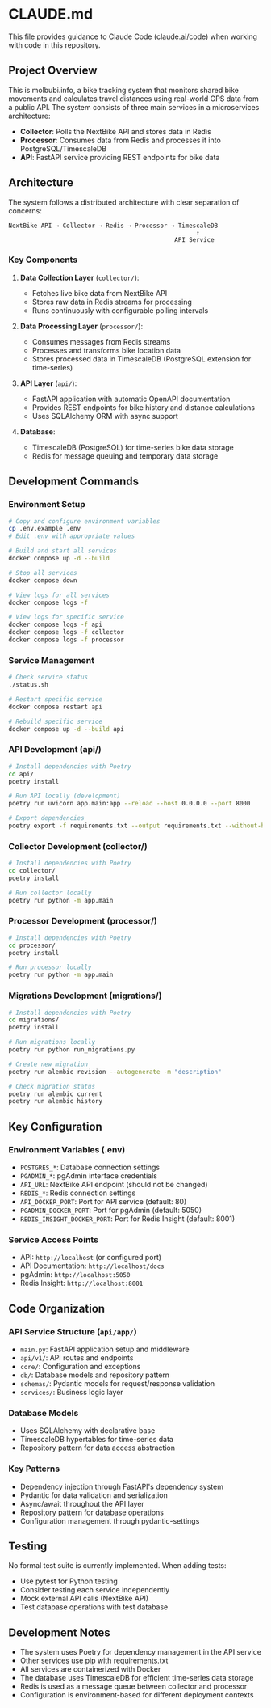 # CLAUDE.md

This file provides guidance to Claude Code (claude.ai/code) when working with code in this repository.

## Project Overview

This is molbubi.info, a bike tracking system that monitors shared bike movements and calculates travel distances using real-world GPS data from a public API. The system consists of three main services in a microservices architecture:

- **Collector**: Polls the NextBike API and stores data in Redis
- **Processor**: Consumes data from Redis and processes it into PostgreSQL/TimescaleDB
- **API**: FastAPI service providing REST endpoints for bike data

## Architecture

The system follows a distributed architecture with clear separation of concerns:

```
NextBike API → Collector → Redis → Processor → TimescaleDB
                                                    ↑
                                              API Service
```

### Key Components

1. **Data Collection Layer** (`collector/`):
   - Fetches live bike data from NextBike API
   - Stores raw data in Redis streams for processing
   - Runs continuously with configurable polling intervals

2. **Data Processing Layer** (`processor/`):
   - Consumes messages from Redis streams
   - Processes and transforms bike location data
   - Stores processed data in TimescaleDB (PostgreSQL extension for time-series)

3. **API Layer** (`api/`):
   - FastAPI application with automatic OpenAPI documentation
   - Provides REST endpoints for bike history and distance calculations
   - Uses SQLAlchemy ORM with async support

4. **Database**:
   - TimescaleDB (PostgreSQL) for time-series bike data storage
   - Redis for message queuing and temporary data storage

## Development Commands

### Environment Setup
```bash
# Copy and configure environment variables
cp .env.example .env
# Edit .env with appropriate values

# Build and start all services
docker compose up -d --build

# Stop all services
docker compose down

# View logs for all services
docker compose logs -f

# View logs for specific service
docker compose logs -f api
docker compose logs -f collector
docker compose logs -f processor
```

### Service Management
```bash
# Check service status
./status.sh

# Restart specific service
docker compose restart api

# Rebuild specific service
docker compose up -d --build api
```

### API Development (api/)
```bash
# Install dependencies with Poetry
cd api/
poetry install

# Run API locally (development)
poetry run uvicorn app.main:app --reload --host 0.0.0.0 --port 8000

# Export dependencies
poetry export -f requirements.txt --output requirements.txt --without-hashes
```

### Collector Development (collector/)
```bash
# Install dependencies with Poetry
cd collector/
poetry install

# Run collector locally
poetry run python -m app.main
```

### Processor Development (processor/)
```bash
# Install dependencies with Poetry
cd processor/
poetry install

# Run processor locally
poetry run python -m app.main
```

### Migrations Development (migrations/)
```bash
# Install dependencies with Poetry
cd migrations/
poetry install

# Run migrations locally
poetry run python run_migrations.py

# Create new migration
poetry run alembic revision --autogenerate -m "description"

# Check migration status
poetry run alembic current
poetry run alembic history
```

## Key Configuration

### Environment Variables (.env)
- `POSTGRES_*`: Database connection settings
- `PGADMIN_*`: pgAdmin interface credentials
- `API_URL`: NextBike API endpoint (should not be changed)
- `REDIS_*`: Redis connection settings
- `API_DOCKER_PORT`: Port for API service (default: 80)
- `PGADMIN_DOCKER_PORT`: Port for pgAdmin (default: 5050)
- `REDIS_INSIGHT_DOCKER_PORT`: Port for Redis Insight (default: 8001)

### Service Access Points
- API: `http://localhost` (or configured port)
- API Documentation: `http://localhost/docs`
- pgAdmin: `http://localhost:5050`
- Redis Insight: `http://localhost:8001`

## Code Organization

### API Service Structure (`api/app/`)
- `main.py`: FastAPI application setup and middleware
- `api/v1/`: API routes and endpoints
- `core/`: Configuration and exceptions
- `db/`: Database models and repository pattern
- `schemas/`: Pydantic models for request/response validation
- `services/`: Business logic layer

### Database Models
- Uses SQLAlchemy with declarative base
- TimescaleDB hypertables for time-series data
- Repository pattern for data access abstraction

### Key Patterns
- Dependency injection through FastAPI's dependency system
- Pydantic for data validation and serialization
- Async/await throughout the API layer
- Repository pattern for database operations
- Configuration management through pydantic-settings

## Testing

No formal test suite is currently implemented. When adding tests:
- Use pytest for Python testing
- Consider testing each service independently
- Mock external API calls (NextBike API)
- Test database operations with test database

## Development Notes

- The system uses Poetry for dependency management in the API service
- Other services use pip with requirements.txt
- All services are containerized with Docker
- The database uses TimescaleDB for efficient time-series data storage
- Redis is used as a message queue between collector and processor
- Configuration is environment-based for different deployment contexts